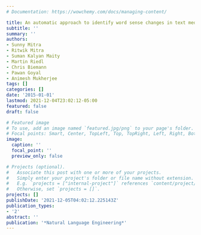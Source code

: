 ```yaml
---
# Documentation: https://wowchemy.com/docs/managing-content/

title: An automatic approach to identify word sense changes in text media across timescales
subtitle: ''
summary: ''
authors:
- Sunny Mitra
- Ritwik Mitra
- Suman Kalyan Maity
- Martin Riedl
- Chris Biemann
- Pawan Goyal
- Animesh Mukherjee
tags: []
categories: []
date: '2015-01-01'
lastmod: 2021-12-04T23:02:12-05:00
featured: false
draft: false

# Featured image
# To use, add an image named `featured.jpg/png` to your page's folder.
# Focal points: Smart, Center, TopLeft, Top, TopRight, Left, Right, BottomLeft, Bottom, BottomRight.
image:
  caption: ''
  focal_point: ''
  preview_only: false

# Projects (optional).
#   Associate this post with one or more of your projects.
#   Simply enter your project's folder or file name without extension.
#   E.g. `projects = ["internal-project"]` references `content/project/deep-learning/index.md`.
#   Otherwise, set `projects = []`.
projects: []
publishDate: '2021-12-05T04:02:12.225143Z'
publication_types:
- '2'
abstract: ''
publication: '*Natural Language Engineering*'
---
```

